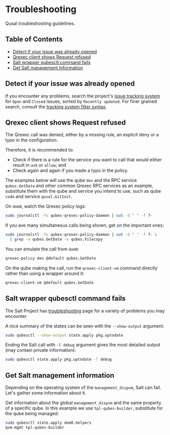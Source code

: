 # Troubleshooting

Qusal troubleshooting guidelines.

## Table of Contents

*   [Detect if your issue was already opened](#detect-if-your-issue-was-already-opened)
*   [Qrexec client shows Request refused](#qrexec-client-shows-request-refused)
*   [Salt wrapper qubesctl command fails](#salt-wrapper-qubesctl-command-fails)
*   [Get Salt management information](#get-salt-management-information)

## Detect if your issue was already opened

If you encounter any problems, search the project's
[issue tracking system](https://github.com/ben-grande/qusal/issues?q=is%3Aissue+sort%3Aupdated-desc)
for `Open` and `Closed` issues, sorted by `Recently updated`. For finer
grained search, consult the
[tracking system filter syntax](https://docs.github.com/en/issues/tracking-your-work-with-issues/filtering-and-searching-issues-and-pull-requests#using-search-to-filter-issues-and-pull-requests).

## Qrexec client shows Request refused

The Qrexec call was denied, either by a missing rule, an explicit deny or a
typo in the configuration.

Therefore, it is recommended to:

*   Check if there is a rule for the service you want to call that would
    either result in `ask` or `allow`; and
*   Check again and again if you made a typo in the policy.

The examples below will use the qube `dev` and the RPC service `qubes.GetDate`
and other common Qrexec RPC services as an example, substitute them with the
qube and service you intend to use, such as qube `code` and service
`qusal.GitInit`.

On `dom0`, watch the Qrexec policy logs:

```sh
sudo journalctl -fu qubes-qrexec-policy-daemon | cut -d " " -f 7-
```

If you ave many simultaneous calls being shown, get on the important ones:

```sh
sudo journalctl -fu qubes-qrexec-policy-daemon | cut -d " " -f 7- \
  | grep -e qubes.GetDate -e qubes.Filecopy
```

You can emulate the call from `dom0`:

```sh
qrexec-policy dev @default qubes.GetDate
```

On the qube making the call, run the `qrexec-client-vm` command directly
rather than using a wrapper around it:

```sh
qrexec-client-vm @default qubes.GetDate
```

## Salt wrapper qubesctl command fails

The Salt Project has [troubleshooting](https://docs.saltproject.io/en/latest/topics/troubleshooting/)
page for a variety of problems you may encounter.

A nice summary of the states can be seen with the `--show-output` argument:

```sh
sudo qubesctl --show-output state.apply pkg.uptodate
```

Ending the Salt call with `-l debug` argument gives the most detailed output
(may contain private information):

```sh
sudo qubesctl state.apply pkg.uptodate -l debug
```

## Get Salt management information

Depending on the operating system of the `management_dispvm`, Salt can fail.
Let's gather some information about it.

Get information about the global `management_dispvm` and the same property of
a specific qube. In this example we use `tpl-qubes-builder`, substitute for
the qube being managed:

```sh
sudo qubesctl state.apply dom0.helpers
qvm-mgmt tpl-qubes-builder
```
